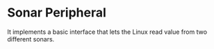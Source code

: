 # Sonar Peripheral

It implements a basic interface that lets the Linux
read value from two different sonars.

